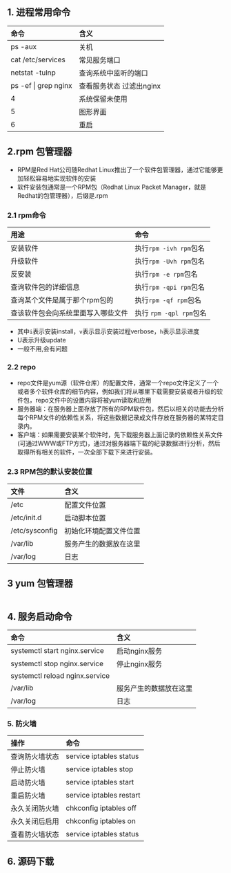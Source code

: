 

## 1. 进程常用命令

| 命令                 | 含义                     |
| :------------------- | :----------------------- |
| ps -aux              | 关机                     |
| cat /etc/services    | 常见服务端口             |
| netstat -tulnp       | 查询系统中监听的端口     |
| ps -ef \| grep nginx | 查看服务状态 过滤出nginx |
| 4                    | 系统保留未使用           |
| 5                    | 图形界面                 |
| 6                    | 重启                     |



## 2.rpm 包管理器

- RPM是Red Hat公司随Redhat Linux推出了一个软件包管理器，通过它能够更加轻松容易地实现软件的安装
-  软件安装包通常是一个RPM包（Redhat Linux Packet Manager，就是Redhat的包管理器），后缀是.rpm 

### 2.1 rpm命令

| 用途                               | 命令                    |
| :--------------------------------- | :---------------------- |
| 安装软件                           | 执行`rpm -ivh rpm`包名  |
| 升级软件                           | 执行`rpm -Uvh rpm`包名  |
| 反安装                             | 执行`rpm -e rpm`包名    |
| 查询软件包的详细信息               | 执行`rpm -qpi rpm`包名  |
| 查询某个文件是属于那个rpm包的      | 执行`rpm -qf rpm`包名   |
| 查该软件包会向系统里面写入哪些文件 | 执行 `rpm -qpl rpm`包名 |

-  其中`i`表示安装install，`v`表示显示安装过程verbose，`h`表示显示进度 
-  U表示升级update 
- 一般不用,会有问题

### 2.2 repo

- repo文件是yum源（软件仓库）的配置文件，通常一个repo文件定义了一个或者多个软件仓库的细节内容，例如我们将从哪里下载需要安装或者升级的软件包，repo文件中的设置内容将被yum读取和应用
- 服务器端：在服务器上面存放了所有的RPM软件包，然后以相关的功能去分析每个RPM文件的依赖性关系，将这些数据记录成文件存放在服务器的某特定目录内。
- 客户端：如果需要安装某个软件时，先下载服务器上面记录的依赖性关系文件(可通过WWW或FTP方式)，通过对服务器端下载的纪录数据进行分析，然后取得所有相关的软件，一次全部下载下来进行安装。

### 2.3 RPM包的默认安装位置

| 文件           | 含义                   |
| :------------- | :--------------------- |
| /etc           | 配置文件位置           |
| /etc/init.d    | 启动脚本位置           |
| /etc/sysconfig | 初始化环境配置文件位置 |
| /var/lib       | 服务产生的数据放在这里 |
| /var/log       | 日志                   |

## 3 yum 包管理器

```shell

```

## 4. 服务启动命令

| 命令                           | 含义                   |
| :----------------------------- | :--------------------- |
| systemctl start nginx.service  | 启动nginx服务          |
| systemctl stop nginx.service   | 停止nginx服务          |
| systemctl reload nginx.service |                        |
| /var/lib                       | 服务产生的数据放在这里 |
| /var/log                       | 日志                   |

### 5. 防火墙

| 操作           | 命令                     |
| :------------- | :----------------------- |
| 查询防火墙状态 | service iptables status  |
| 停止防火墙     | service iptables stop    |
| 启动防火墙     | service iptables start   |
| 重启防火墙     | service iptables restart |
| 永久关闭防火墙 | chkconfig iptables off   |
| 永久关闭后启用 | chkconfig iptables on    |
| 查看防火墙状态 | service iptables status  |

## 6. 源码下载

